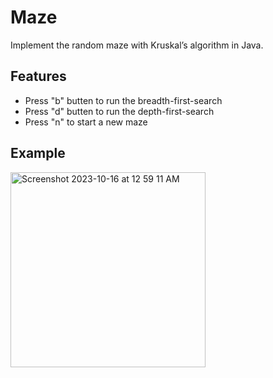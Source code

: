 # Maze
Implement the random maze with Kruskal’s algorithm in Java.

## Features
- Press "b" butten to run the breadth-first-search
- Press "d" butten to run the depth-first-search
- Press "n" to start a new maze

## Example
<img width="312" alt="Screenshot 2023-10-16 at 12 59 11 AM" src="https://github.com/Jacky-Jiaqi-W/Maze/assets/122419958/5d2d9546-17c2-498a-8be3-22f94b677985">


